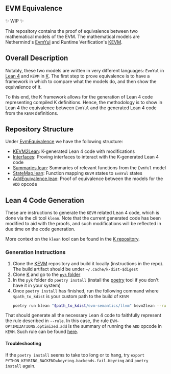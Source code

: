 EVM Equivalence
---------------

✨ WIP ✨

This repository contains the proof of equivalence between two mathematical models of the EVM.
The mathematical models are Nethermind's [EvmYul](https://github.com/nethermindEth/EVMYulLean/) and Runtime Verification's [KEVM](https://github.com/runtimeverification/evm-semantics).

## Overall Description

Notably, these two models are written in very different languages: `EvmYul` in [Lean 4](https://lean-lang.org/) and `KEVM` in [K](https://kframework.org/).
The first step to prove equivalence is to have a framework in which to compare what the models do, and then show the equivalence of it.

To this end, the K framework allows for the generation of Lean 4 code representing compiled K definitions. Hence, the methodology is to show in Lean 4 the equivalence between `EvmYul` and the generated Lean 4 code from the `KEVM` definitions.

## Repository Structure

Under [EvmEquivalence](./EvmEquivalence) we have the following structure:
* [KEVM2Lean](./EvmEquivalence/KEVM2Lean): K-generated Lean 4 code with modifications
* [Interfaces](./EvmEquivalence/Interfaces): Proving interfaces to interact with the K-generated Lean 4 code
* [Summaries.lean](./EvmEquivalence/Summaries.lean): Summaries of relevant functions from the `EvmYul` model
* [StateMap.lean](./EvmEquivalence/StateMap.lean): Function mapping `KEVM` states to `EvmYul` states
* [AddEquivalence.lean](./EvmEquivalence/AddEquivalence.lean): Proof of equivalence between the models for the `ADD` opcode

## Lean 4 Code Generation

These are instructions to generate the `KEVM` related Lean 4 code, which is done via the cli tool `klean`. Note that the current generated code has been modified to aid with the proofs, and such modifications will be reflected in due time on the code generation.

More context on the `klean` tool can be found in the [K repository](https://github.com/runtimeverification/k/tree/master/pyk/src/pyk/klean).

### Generation Instructions

1. Clone the [KEVM](https://github.com/runtimeverification/evm-semantics) repository and build it locally (instructions in the repo). The build artifact should be under `~/.cache/k-dist-$digest`
2. Clone [K](https://github.com/runtimeverification/k/tree/master) and go to the [`pyk` folder](https://github.com/runtimeverification/k/tree/master/pyk/src/pyk/klean)
3. In the `pyk` folder do `poetry install` (install the [poetry](https://python-poetry.org/docs/) tool if you don't have it in your system)
4. Once `poetry install` has finished, run the following command where `$path_to_kdist` is your custom path to the build of `KEVM`
   ```bash
   poetry run klean "$path_to_kdist/evm-semantics/llvm" kevm2lean --rule 'EVM-OPTIMIZATIONS.optimized.add' --output $your_desired_output_folder
   ```

That should generate all the necessary Lean 4 code to faithfully represent the rule described in `--rule`. In this case, the rule `EVM-OPTIMIZATIONS.optimized.add` is the summary of running the `ADD` opcode in `KEVM`. Such rule can be found [here](https://github.com/runtimeverification/evm-semantics/blob/master/kevm-pyk/src/kevm_pyk/kproj/evm-semantics/optimizations.md).

#### Troubleshooting

If the `poetry install` seems to take too long or to hang, try `export PYTHON_KEYRING_BACKEND=keyring.backends.fail.Keyring` and `poetry install` again.
